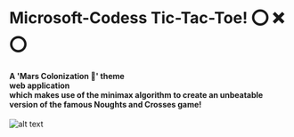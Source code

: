 # Microsoft-Codess Tic-Tac-Toe! ⭕️ ❌ ⭕️  
#### A 'Mars Colonization :volcano:' theme<div class="text-purple"> web application </div>which makes use of the minimax algorithm to create an unbeatable version of the famous Noughts and Crosses game!  


![alt text](https://github.com/Anima108/My-Codes/blob/master/src/Screenshot%20(2).png "Tic-Tac-Toe")

      
